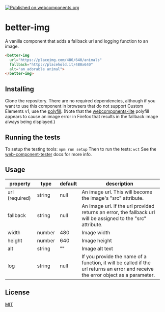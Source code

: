 [![Published on webcomponents.org](https://img.shields.io/badge/webcomponents.org-published-blue.svg)](https://www.webcomponents.org/element/pearlbea/better-img)

# better-img

A vanilla component that adds a fallback url and logging function to an image.

<!---
```
<custom-element-demo>
  <template>
    <style> body { text-align: center; } </style>
    <script src="../custom-elements/custom-elements.js"></script>
    <script src="src/better-img/better-img.js"></script>
    <next-code-block></next-code-block>
  </template>
</custom-element-demo>
```
-->

```html
<better-img
  url="https://placeimg.com/480/640/animals"
  fallback="http://placehold.it/480x640"
  alt="an adorable animal">
</better-img>
```

## Installing

Clone the repository. There are no required dependencies, although if you want to use this component in browsers that do not support Custom Elements v1, use the [polyfill](https://github.com/webcomponents/custom-elements). (Note that the [webcomponents-lite](https://github.com/webcomponents/webcomponentsjs) polyfill appears to cause an image error in Firefox that results in the fallback image always being displayed.)

## Running the tests

To setup the testing tools:
```npm run setup```
Then to run the tests:
```wct```
See the [web-component-tester](https://github.com/Polymer/web-component-tester) docs for more info.

## Usage

| property | type | default | description |
| -------- | ---- | ------- | ----------- |
| url (required) | string | null | An image url. This will become the image's "src" attribute. |
| fallback | string | null | An image url. If the url provided returns an error, the fallback url will be assigned to the "src" attribute. |
| width | number | 480 | Image width |
| height | number | 640 | Image height |
| alt | string | "" | Image alt text |
| log | string | null | If you provide the name of a function, it will be called if the url returns an error and receive the error object as a parameter.|

## License

[MIT](https://opensource.org/licenses/MIT)
